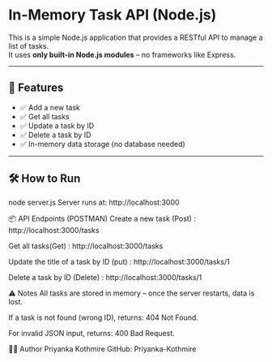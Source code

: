 # In-Memory Task API (Node.js)

This is a simple Node.js application that provides a RESTful API to manage a list of tasks.  
It uses **only built-in Node.js modules** – no frameworks like Express.

---

## 🚀 Features

- ✅ Add a new task
- ✅ Get all tasks
- ✅ Update a task by ID
- ✅ Delete a task by ID
- ✅ In-memory data storage (no database needed)

---

## 🛠️ How to Run

node server.js
Server runs at: http://localhost:3000

📦 API Endpoints (POSTMAN)
Create a new task (Post) :  http://localhost:3000/tasks

Get all tasks(Get) :   http://localhost:3000/tasks

Update the title of a task by ID  (put) :   http://localhost:3000/tasks/1

Delete a task by ID (Delete) :    http://localhost:3000/tasks/1 

⚠️ Notes
All tasks are stored in memory – once the server restarts, data is lost.

If a task is not found (wrong ID), returns: 404 Not Found.

For invalid JSON input, returns: 400 Bad Request.


👩‍💻 Author
Priyanka Kothmire
GitHub: Priyanka-Kothmire




